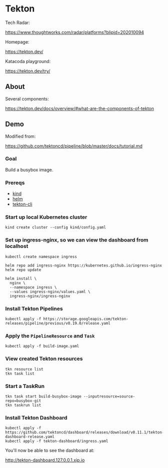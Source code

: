# Tekton

Tech Radar:

https://www.thoughtworks.com/radar/platforms?blipid=202010094

Homepage:

https://tekton.dev/

Katacoda playground:

https://tekton.dev/try/

## About

Several components:

https://tekton.dev/docs/overview/#what-are-the-components-of-tekton

## Demo

Modified from:

https://github.com/tektoncd/pipeline/blob/master/docs/tutorial.md

### Goal

Build a busybox image.

### Prereqs

- [kind](https://kind.sigs.k8s.io/)
- [helm](https://helm.sh/)
- [tekton-cli](https://github.com/tektoncd/cli)

### Start up local Kubernetes cluster

```
kind create cluster --config kind/config.yaml
```

### Set up ingress-nginx, so we can view the dashboard from localhost

```
kubectl create namespace ingress

helm repo add ingress-nginx https://kubernetes.github.io/ingress-nginx
helm repo update

helm install \
  nginx \
  --namespace ingress \
  --values ingress-nginx/values.yaml \
  ingress-nginx/ingress-nginx
```

### Install Tekton Pipelines

```
kubectl apply -f https://storage.googleapis.com/tekton-releases/pipeline/previous/v0.19.0/release.yaml
```

### Apply the `PipelineResource` and `Task`

```
kubectl apply -f build-image.yaml
```

### View created Tekton resources

```
tkn resource list
tkn task list
```

### Start a TaskRun

```
tkn task start build-busybox-image --inputresource=source-repo=busybox-git
tkn taskrun list
```

### Install Tekton Dashboard

```
kubectl apply -f https://github.com/tektoncd/dashboard/releases/download/v0.11.1/tekton-dashboard-release.yaml
kubectl apply -f tekton-dashboard/ingress.yaml
```

You'll now be able to see the dashboard at:

http://tekton-dashboard.127.0.0.1.xip.io
